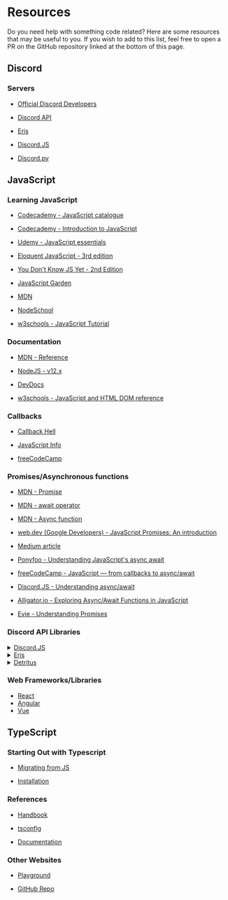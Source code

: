 # Resources
Do you need help with something code related? Here are some resources that may be useful to you. If you wish to add to this list, feel free to open a PR on the GitHub repository linked at the bottom of this page.

## Discord
### Servers
  - [Official Discord Developers](https://discord.gg/discord-developers)

  - [Discord API](https://discord.gg/discord-api)

  - [Eris](https://discord.gg/eris)

  - [Discord.JS](https://discord.gg/bRCvFy9)

  - [Discord.py](https://discord.gg/r3sSKJJ)

## JavaScript
### Learning JavaScript

  - [Codecademy - JavaScript catalogue](https://www.codecademy.com/catalog/language/javascript/)

  - [Codecademy - Introduction to JavaScript](https://www.codecademy.com/learn/introduction-to-javascript/)

  - [Udemy - JavaScript essentials](https://www.udemy.com/course/javascript-essentials/)

  - [Eloquent JavaScript - 3rd edition](https://eloquentjavascript.net/)

  - [You Don't Know JS Yet - 2nd Edition](https://github.com/getify/You-Dont-Know-JS/)

  - [JavaScript Garden](https://bonsaiden.github.io/JavaScript-Garden/)

  - [MDN](https://developer.mozilla.org/en-US/docs/Web/JavaScript/)

  - [NodeSchool](https://nodeschool.io/#workshoppers/)

  - [w3schools - JavaScript Tutorial](https://www.w3schools.com/js/)

### Documentation

  - [MDN - Reference](https://developer.mozilla.org/en-US/docs/Web/JavaScript/Reference/)

  - [NodeJS - v12.x](https://nodejs.org/dist/latest-v12.x/docs/api/)

  - [DevDocs](https://devdocs.io/javascript/)

  - [w3schools - JavaScript and HTML DOM reference](https://www.w3schools.com/jsref/)

### Callbacks

  - [Callback Hell](http://callbackhell.com/)
  
  - [JavaScript Info](https://javascript.info/callbacks/)

  - [freeCodeCamp](https://www.freecodecamp.org/news/javascript-callback-functions-what-are-callbacks-in-js-and-how-to-use-them/)

### Promises/Asynchronous functions

  - [MDN - Promise](https://developer.mozilla.org/en-US/docs/Web/JavaScript/Reference/Global_Objects/Promise/)

  - [MDN - await operator](https://developer.mozilla.org/en-US/docs/Web/JavaScript/Reference/Operators/await/)

  - [MDN - Async function](https://developer.mozilla.org/en-US/docs/Web/JavaScript/Reference/Statements/async_function/)

  - [web.dev (Google Developers) - JavaScript Promises: An introduction](https://web.dev/promises/)

  - [Medium article](https://medium.com/javascript-scene/master-the-javascript-interview-what-is-a-promise-27fc71e77261/)

  - [Ponyfoo - Understanding JavaScript's async await](https://ponyfoo.com/articles/understanding-javascript-async-await/)

  - [freeCodeCamp - JavaScript — from callbacks to async/await](https://medium.freecodecamp.org/javascript-from-callbacks-to-async-await-1cc090ddad99/)

  - [Discord.JS - Understanding async/await](https://discordjs.guide/additional-info/async-await/)

  - [Alligator.io - Exploring Async/Await Functions in JavaScript](https://alligator.io/js/async-functions/)

  - [Evie - Understanding Promises](https://js.evie.dev/promises/)

### Discord API Libraries
<details>
  <summary><a href="https://www.npmjs.com/package/discord.js">Discord.JS</a></summary>
    
  - [Docs](https://discord.js.org/#/docs/main/stable/general/welcome/)
  - [Guide](https://discordjs.guide/)

</details>
<details>
  <summary><a href="https://www.npmjs.com/package/eris">Eris</a></summary>

  - [Docs](https://abal.moe/Eris/docs/)

</details>
<details>
  <summary><a href="https://www.npmjs.com/package/detritus-client">Detritus</a></summary>

  - [Docs](https://detritusjs.com/)

</details>

### Web Frameworks/Libraries
  
  - [React](https://reactjs.org/)
  - [Angular](https://angular.io/)
  - [Vue](https://vuejs.org/)


## TypeScript
### Starting Out with Typescript

  - [Migrating from JS](https://www.typescriptlang.org/docs/handbook/migrating-from-javascript.html)
  
  - [Installation](https://www.typescriptlang.org/download)

### References

  - [Handbook](https://www.typescriptlang.org/docs/handbook/intro.html)
  
  - [tsconfig](https://www.typescriptlang.org/tsconfig)
  
  - [Documentation](https://www.typescriptlang.org/docs)

### Other Websites

  - [Playground](https://www.typescriptlang.org/play)
  
  - [GitHub Repo](https://github.com/microsoft/TypeScript)
